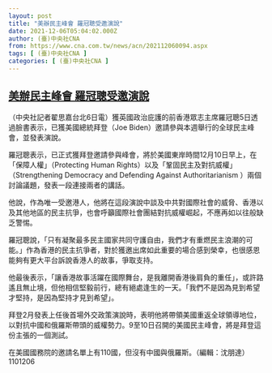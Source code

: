 ```yaml
---
layout: post
title: "美辦民主峰會 羅冠聰受邀演說"
date: 2021-12-06T05:04:02.000Z
author: (臺)中央社CNA
from: https://www.cna.com.tw/news/acn/202112060094.aspx
tags: [ (臺)中央社CNA ]
categories: [ (臺)中央社CNA ]
---
```

<!--1638767042000-->
[美辦民主峰會 羅冠聰受邀演說](https://www.cna.com.tw/news/acn/202112060094.aspx)
------

<div>
<div></div><div><p>（中央社記者翟思嘉台北6日電）獲英國政治庇護的前香港眾志主席羅冠聰5日透過臉書表示，已獲美國總統拜登（Joe Biden）邀請參與本週舉行的全球民主峰會，並發表演說。</p><p>羅冠聰表示，已正式獲拜登邀請參與峰會，將於美國東岸時間12月10日早上，在「保障人權」（Protecting Human Rights）以及「鞏固民主及對抗威權」（Strengthening Democracy and Defending Against Authoritarianism ）兩個討論議題，發表一段連接兩者的講話。</p><p>他說，作為唯一受邀港人，他將在這段演說中談及中共對國際社會的威脅、香港以及其他地區的民主抗爭，也會呼籲國際社會團結對抗威權崛起，不應再如以往般缺乏警惕。</p><p>羅冠聰說，「只有凝聚最多民主國家共同守護自由，我們才有重燃民主浪潮的可能。」作為香港的民主抗爭者，對於獲邀出席如此重要的場合感到榮幸，也很感恩能夠有更大平台訴說香港人的故事，爭取支持。</p><p>他最後表示，「讓香港故事活躍在國際舞台，是我離開香港後肩負的重任」，或許路遙且無止境，但他相信堅毅前行，總有絕處逢生的一天。「我們不是因為見到希望才堅持，是因為堅持才見到希望」。</p><p>拜登2月發表上任後首場外交政策演說時，表明他將帶領美國重返全球領導地位，以對抗中國和俄羅斯帶頭的威權勢力。9至10日召開的美國民主峰會，將是拜登這份主張的一個測試。</p><p>在美國國務院的邀請名單上有110國，但沒有中國與俄羅斯。（編輯：沈朋達）1101206</p></div>
</div>
